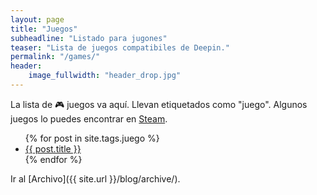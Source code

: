 ```yaml
---
layout: page
title: "Juegos"
subheadline: "Listado para jugones"
teaser: "Lista de juegos compatibiles de Deepin."
permalink: "/games/"
header:
    image_fullwidth: "header_drop.jpg"
---
```


La lista de 🎮 juegos va aquí. Llevan etiquetados como "juego". Algunos juegos lo puedes encontrar en <a href="{{ site.url }}{{ site.baseurl }}/apps/steam">Steam</a>.

<ul>
    {% for post in site.tags.juego %}
    <li><a href="{{ site.url }}{{ site.baseurl }}{{ post.url }}">{{ post.title }}</a></li>
    {% endfor %}
</ul>

Ir al [Archivo]({{ site.url }}/blog/archive/).
